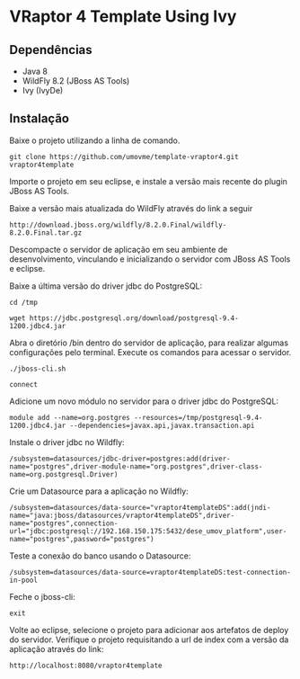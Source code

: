 VRaptor 4 Template Using Ivy
==========

Dependências
-------------

* Java 8
* WildFly 8.2 (JBoss AS Tools)
* Ivy (IvyDe)

Instalação
-----------

Baixe o projeto utilizando a linha de comando.

```
git clone https://github.com/umovme/template-vraptor4.git vraptor4template

```
Importe o projeto em seu eclipse, e instale a versão mais recente do plugin JBoss AS Tools.


Baixe a versão mais atualizada do WildFly através do link a seguir

```
http://download.jboss.org/wildfly/8.2.0.Final/wildfly-8.2.0.Final.tar.gz

```
Descompacte o servidor de aplicação em seu ambiente de desenvolvimento, vinculando e inicializando o servidor com JBoss AS Tools e eclipse.


Baixe a última versão do driver jdbc do PostgreSQL:

```
cd /tmp

```
```
wget https://jdbc.postgresql.org/download/postgresql-9.4-1200.jdbc4.jar

```


Abra o diretório /bin dentro do servidor de aplicação, para realizar algumas configurações pelo terminal. Execute os comandos para acessar o servidor.

```
./jboss-cli.sh

```
```
connect

```


Adicione um novo módulo no servidor para o driver jdbc do PostgreSQL:

```
module add --name=org.postgres --resources=/tmp/postgresql-9.4-1200.jdbc4.jar --dependencies=javax.api,javax.transaction.api

```

Instale o driver jdbc no Wildfly:

```
/subsystem=datasources/jdbc-driver=postgres:add(driver-name="postgres",driver-module-name="org.postgres",driver-class-name=org.postgresql.Driver)

```

Crie um Datasource para a aplicação no Wildfly:

```
/subsystem=datasources/data-source="vraptor4templateDS":add(jndi-name="java:jboss/datasources/vraptor4templateDS",driver-name="postgres",connection-url="jdbc:postgresql://192.168.150.175:5432/dese_umov_platform",user-name="postgres",password="postgres")

```

Teste a conexão do banco usando o Datasource:

```
/subsystem=datasources/data-source=vraptor4templateDS:test-connection-in-pool

```

Feche o jboss-cli:

```
exit

```

Volte ao eclipse, selecione o projeto para adicionar aos artefatos de deploy do servidor.
Verifique o projeto requisitando a url de index com a versão da aplicação através do link:

```
http://localhost:8080/vraptor4template

```
